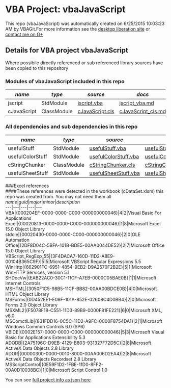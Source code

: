 # VBA Project: vbaJavaScript
This repo (vbaJavaScript) was automatically created on 6/25/2015 10:03:23 AM by VBAGit.For more information see the [desktop liberation site](https://ramblings.mcpher.com/drive-sdk-and-github/getting-your-apps-scripts-to-github/ "desktop liberation") or [contact me on G+](https://plus.google.com/+BruceMcpherson "Bruce McPherson - GDE")  
## Details for VBA project vbaJavaScript
Where possibile directly referenced or sub referenced library sources have been copied to this repository  
### Modules of vbaJavaScript included in this repo
*name*|*type*|*source*|*docs*  
---|---|---|---  
jscript|StdModule|[jscript.vba](scripts/jscript.vba "script source")|[jscript_vba.md](scripts/jscript_vba.md "script docs")  
cJavaScript|ClassModule|[cJavaScript.cls](scripts/cJavaScript.cls "script source")|[cJavaScript_cls.md](scripts/cJavaScript_cls.md "script docs")  
  
### All dependencies and sub dependencies in this repo  
*name*|*type*|*source*|*docs*  
---|---|---|---  
usefulStuff|StdModule|[usefulStuff.vba](libraries/usefulStuff.vba "library source")|[usefulStuff_vba.md](libraries/usefulStuff_vba.md "library docs")  
usefulColorStuff|StdModule|[usefulColorStuff.vba](libraries/usefulColorStuff.vba "library source")|[usefulColorStuff_vba.md](libraries/usefulColorStuff_vba.md "library docs")  
cStringChunker|ClassModule|[cStringChunker.cls](libraries/cStringChunker.cls "library source")|[cStringChunker_cls.md](libraries/cStringChunker_cls.md "library docs")  
usefulSheetStuff|StdModule|[usefulSheetStuff.vba](libraries/usefulSheetStuff.vba "library source")|[usefulSheetStuff_vba.md](libraries/usefulSheetStuff_vba.md "library docs")  
  
###Excel references  
####These references were detected in the workbook (cDataSet.xlsm) this repo was created from. You may not need them all  
*name*|*guid*|*major*|*minor*|*description*  
---|---|---|---|---  
VBA|{000204EF-0000-0000-C000-000000000046}|4|2|Visual Basic For Applications  
Excel|{00020813-0000-0000-C000-000000000046}|1|8|Microsoft Excel 15.0 Object Library  
stdole|{00020430-0000-0000-C000-000000000046}|2|0|OLE Automation  
Office|{2DF8D04C-5BFA-101B-BDE5-00AA0044DE52}|2|7|Microsoft Office 15.0 Object Library  
VBScript_RegExp_55|{3F4DACA7-160D-11D2-A8E9-00104B365C9F}|5|5|Microsoft VBScript Regular Expressions 5.5  
WinHttp|{662901FC-6951-4854-9EB2-D9A2570F2B2E}|5|1|Microsoft WinHTTP Services, version 5.1  
SHDocVw|{EAB22AC0-30C1-11CF-A7EB-0000C05BAE0B}|1|1|Microsoft Internet Controls  
MSHTML|{3050F1C5-98B5-11CF-BB82-00AA00BDCE0B}|4|0|Microsoft HTML Object Library  
MSForms|{0D452EE1-E08F-101A-852E-02608C4D0BB4}|2|0|Microsoft Forms 2.0 Object Library  
MSXML2|{F5078F18-C551-11D3-89B9-0000F81FE221}|6|0|Microsoft XML, v6.0  
MSComctlLib|{831FDD16-0C5C-11D2-A9FC-0000F8754DA1}|2|1|Microsoft Windows Common Controls 6.0 (SP6)  
VBIDE|{0002E157-0000-0000-C000-000000000046}|5|3|Microsoft Visual Basic for Applications Extensibility 5.3  
ADODB|{2A75196C-D9EB-4129-B803-931327F72D5C}|2|8|Microsoft ActiveX Data Objects 2.8 Library  
ADOR|{00000300-0000-0010-8000-00AA006D2EA4}|2|8|Microsoft ActiveX Data Objects Recordset 2.8 Library  
MSScriptControl|{0E59F1D2-1FBE-11D0-8FF2-00A0D10038BC}|1|0|Microsoft Script Control 1.0  
  
  
You can see [full project info as json here](info.json)
